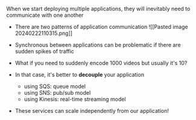 
When we start deploying multiple applications, they will inevitably need to communicate with one another
- There are two patterns of application communication
 ![[Pasted image 20240222110315.png]]

- Synchronous between applications can be problematic if there are sudden spikes of traffic
- What if you need to suddenly encode 1000 videos but usually it's 10?
- In that case, it's better to **decouple** your application
	- using SQS: queue model
	- using SNS: pub/sub model
	- using Kinesis: real-time streaming model
- These services can scale independently from our application!